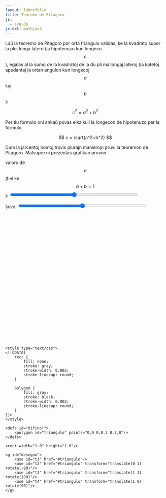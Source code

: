 ```yaml
---
layout: laborfolio
title: Teoremo de Pitagoro
js:
  - svg-0b
js-ext: mathjax3
---
```


Laŭ la teoremo de Pitagoro por orta triangulo validas, ke la kvadrato super la plej 
longa latero (la hipotenuzo kun longeco $$c$$), egalas al 
la sumo de la kvadratoj de la du pli mallongaj lateroj 
(la katetoj apudantaj la ortan angulon kun longecoj $$a$$ kaj $$b$$):

$$ c^2 = a^2 + b^2 $$

Per tiu formulo oni ankaŭ povas elkalkuli la longecon de hipotenuzo per la formulo:

$$ c = \sqrt{a^2+b^2} $$

Dum la jarcentoj homoj trovis plurajn manierojn pruvi la teoremon de Pitagoro. Malsupre ni prezentas grafikan pruvon.

<label for="val_a">valoro de $$a$$ (tiel ke $$a+b=1$$):</label> 
<input type="range" id="val_a" style="width: 50em; max-width: 80%" value="a" min="0.1" max="0.5" value="0.3" step="0.01" onchange="aktualigu()"><br/>

<label for="val_a">ŝovo:</label> 
<input type="range" id="val_tf" style="width: 50em; max-width: 80%" value="tf" min="0.0" max="1.0" value="0.0" step="0.01" onchange="aktualigu()">

<svg version="1.1" 
    xmlns="http://www.w3.org/2000/svg" 
    xmlns:xlink="http://www.w3.org/1999/xlink" 
    class="kartezia"
    width="80%" height="80%" 
    viewBox="0.0 0.0 1.0 1.0">


    <style type="text/css">
    <![CDATA[
        rect {
            fill: none;
            stroke: gray;
            stroke-width: 0.002;
            stroke-linecap: round;
        }

        polygon {
            fill: gray;
            stroke: black;
            stroke-width: 0.002;
            stroke-linecap: round;
        }
    ]]>
    </style>

    <defs id="difinoj">
        <polygon id="triangulo" points="0,0 0,0.3 0.7,0"/>
    </defs>

    <rect width="1.0" height="1.0"/>

    <g id="desegno">
        <use id="t1" href="#triangulo"/>
        <use id="t2" href="#triangulo" transform="translate(0 1) rotate(-90)"/>
        <use id="t3" href="#triangulo" transform="translate(1 1) rotate(180)"/>
        <use id="t4" href="#triangulo" transform="translate(1 0) rotate(90)"/>
    </g>
</svg>    


<script>

  function metu(kampo,valoro) {
    document.getElementById(kampo).textContent = valoro;
  }

  function valoro(kampo) {
    return parseFloat(document.getElementById(kampo).value,10);
  }

  function forigu(kampo) {
    return document.getElementById(kampo).value='';
  }

    /** desegnas ortan triangulon kun donitaj parametroj
     * a: la longeco de la plej mallonga kateto (0.1 .. 0.5) se la hipotenuzo c=1
     * phi: rotacia angulo
     * tx,ty: forŝovo de la origino al punkto (tx,ty)
     */

    // per transformfaktoro tf ni movas la triangulojn 2,3,4 al
    // alternativa pozcio por montri sufacojn a² kaj b² anstataŭ c²

/*
    function desegnu() {
        
        const a = valoro("val_a"); //0.2;
        const tf = valoro("val_tf"); // 0.0;

        // dismetu la triangulon kun katetoj a, (1-a) al la kvar anguloj
        dif_triangulo("t1",a);
        dif_triangulo("t2",a,-90,0.0,1.0);
        dif_triangulo("t3",a,180,1.0,1.0);
        dif_triangulo("t4",a,90,1.0,0.0);

        uzo_triangulo("t1");
        uzo_triangulo("t2",0,(1-a)*tf,0);
        uzo_triangulo("t3",-90*tf,0.0,-(1-a)*tf);
        uzo_triangulo("t4",+tf*90,-tf*a,tf*a);
    }*/

    function aktualigu() {
        const a = valoro("val_a");
        const tf = valoro("val_tf");
        const b = 1-a;

        const points = `0,0 0,${a} ${b},0`;
        SVG.atributoj("triangulo",{points: points});

        const tf2 = `translate(${b*tf} 1) rotate(-90)`;
        const tf3 = `translate(${1-a*tf} ${1-b*tf}) rotate(180)`;
        const tf4 = `translate(1 ${a*tf}) rotate(90)`;

        SVG.atributoj("t2",{transform: tf2});
        SVG.atributoj("t3",{transform: tf3});
        SVG.atributoj("t4",{transform: tf4});
    }

    // kreu iniciale la desegnon
    //desegnu();

</script>